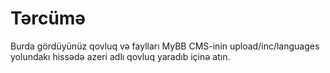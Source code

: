 # Tərcümə
Burda gördüyünüz qovluq və faylları MyBB CMS-inin upload/inc/languages yolundakı hissədə azeri adlı qovluq yaradıb içinə atın.
